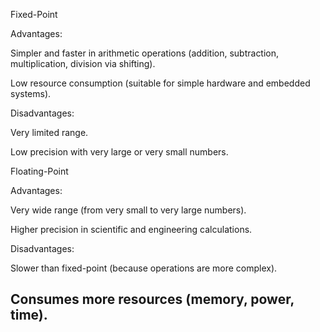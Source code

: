 Fixed-Point

Advantages:

Simpler and faster in arithmetic operations (addition, subtraction, multiplication, division via shifting).

Low resource consumption (suitable for simple hardware and embedded systems).

Disadvantages:

Very limited range.

Low precision with very large or very small numbers.

Floating-Point

Advantages:

Very wide range (from very small to very large numbers).

Higher precision in scientific and engineering calculations.

Disadvantages:

Slower than fixed-point (because operations are more complex).

Consumes more resources (memory, power, time).
------------------------------------------------------------------------------------